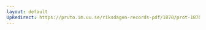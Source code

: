```yaml
---
layout: default
UpRedirect: https://pruto.im.uu.se/riksdagen-records-pdf/1870/prot-1870--fk--307/prot-1870--fk--307_093.pdf
---
```


